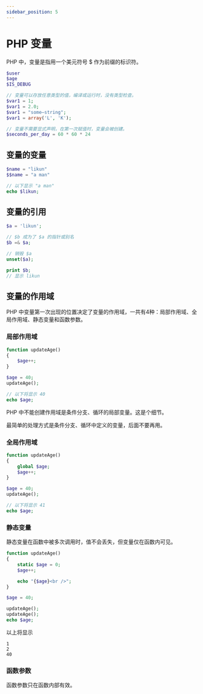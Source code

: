 ```yaml
---
sidebar_position: 5
---
```


# PHP 变量

PHP 中，变量是指用一个美元符号 $ 作为前缀的标识符。

```php showLineNumbers
$user
$age
$IS_DEBUG

// 变量可以存放任意类型的值，编译或运行时，没有类型检查。
$var1 = 1;
$var1 = 2.0;
$var1 = "some—string";
$var1 = array('L', 'K');

// 变量不需要显式声明，在第一次赋值时，变量会被创建。
$seconds_per_day = 60 * 60 * 24
```

## 变量的变量

```php showLineNumbers
$name = "likun"
$$name = "a man"

// 以下显示 "a man"
echo $likun;
```

## 变量的引用

```php showLineNumbers
$a = 'likun';

// $b 成为了 $a 的指针或别名
$b =& $a;

// 销毁 $a
unset($a);

print $b;
// 显示 likun

```

## 变量的作用域

PHP 中变量第一次出现的位置决定了变量的作用域，一共有4种：局部作用域、全局作用域、静态变量和函数参数。

### 局部作用域

```php showLineNumbers
function updateAge()
{
    $age++;
}

$age = 40;
updateAge();

// 以下将显示 40
echo $age;
```

PHP 中不能创建作用域是条件分支、循环的局部变量。这是个细节。

最简单的处理方式是条件分支、循环中定义的变量，后面不要再用。

### 全局作用域

```php showLineNumbers
function updateAge()
{
    global $age;
    $age++;
}

$age = 40;
updateAge();

// 以下将显示 41
echo $age;
```

### 静态变量

静态变量在函数中被多次调用时，值不会丢失，但变量仅在函数内可见。

```php showLineNumbers
function updateAge()
{
    static $age = 0;
    $age++;

    echo "{$age}<br />";
}

$age = 40;

updateAge();
updateAge();
echo $age;
```

以上将显示

```shell
1
2
40
``` 

### 函数参数

函数参数只在函数内部有效。

